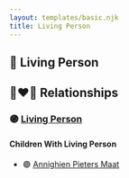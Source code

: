 ```yaml
---
layout: templates/basic.njk
title: Living Person
---
```

## 🔵 Living Person

## 👩‍❤️‍👨 Relationships

### 🟣 [Living Person](/people/1/196672)

#### Children With Living Person
* 🟣 [Annighien Pieters Maat](/people/7/7249878)